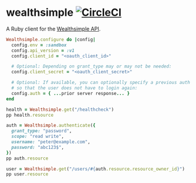 # wealthsimple [![CircleCI](https://circleci.com/gh/wealthsimple/wealthsimple-ruby.svg?style=svg&circle-token=b94b7527d2ba8159eac856f679d7b7bf2fbea7be)](https://circleci.com/gh/wealthsimple/wealthsimple-ruby)

A Ruby client for the [Wealthsimple API](https://developers.wealthsimple.com/).

```ruby
Wealthsimple.configure do |config|
  config.env = :sandbox
  config.api_version = :v1
  config.client_id = "<oauth_client_id>"

  # Optional: Depending on grant_type may or may not be needed:
  config.client_secret = "<oauth_client_secret>"

  # Optional: If available, you can optionally specify a previous auth response
  # so that the user does not have to login again:
  config.auth = { ...prior server response... }
end

health = Wealthsimple.get("/healthcheck")
pp health.resource

auth = Wealthsimple.authenticate({
  grant_type: "password",
  scope: "read write",
  username: "peter@example.com",
  password: "abc123$",
})
pp auth.resource

user = Wealthsimple.get("/users/#{auth.resource.resource_owner_id}")
pp user.resource
```
